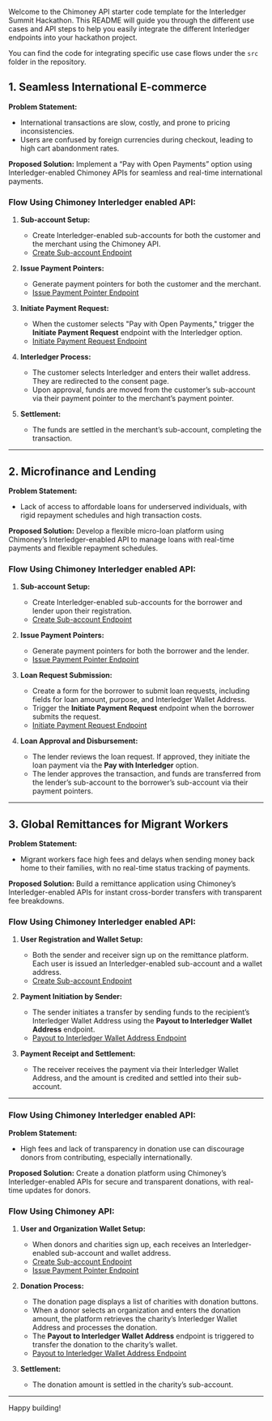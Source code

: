 
Welcome to the Chimoney API starter code template for the Interledger Summit Hackathon. This README will guide you through the different use cases and API steps to help you easily integrate the different Interledger endpoints into your hackathon project.

You can find the code for integrating specific use case flows under the `src` folder in the repository. 

## 1. Seamless International E-commerce

**Problem Statement:**
- International transactions are slow, costly, and prone to pricing inconsistencies.
- Users are confused by foreign currencies during checkout, leading to high cart abandonment rates.

**Proposed Solution:**
Implement a “Pay with Open Payments” option using Interledger-enabled Chimoney APIs for seamless and real-time international payments.

### Flow Using Chimoney Interledger enabled API:
1. **Sub-account Setup:**
   - Create Interledger-enabled sub-accounts for both the customer and the merchant using the Chimoney API.
   - [Create Sub-account Endpoint](https://api-v2-sandbox.chimoney.io/api-docs/#/SubAccount/post_v0_2_sub_account_create)

2. **Issue Payment Pointers:**
   - Generate payment pointers for both the customer and the merchant.
   - [Issue Payment Pointer Endpoint](https://api-v2-sandbox.chimoney.io/api-docs/#/Account/post_v0_2_accounts_issue_wallet_address)

3. **Initiate Payment Request:**
   - When the customer selects "Pay with Open Payments," trigger the **Initiate Payment Request** endpoint with the Interledger option.
   - [Initiate Payment Request Endpoint](https://api-v2-sandbox.chimoney.io/api-docs/#/Payouts/post_v0_2_payouts_interledger_wallet_address)

4. **Interledger Process:**
   - The customer selects Interledger and enters their wallet address. They are redirected to the consent page.
   - Upon approval, funds are moved from the customer’s sub-account via their payment pointer to the merchant’s payment pointer.

5. **Settlement:**
   - The funds are settled in the merchant’s sub-account, completing the transaction.

---

## 2. Microfinance and Lending

**Problem Statement:**
- Lack of access to affordable loans for underserved individuals, with rigid repayment schedules and high transaction costs.

**Proposed Solution:**
Develop a flexible micro-loan platform using Chimoney’s Interledger-enabled API to manage loans with real-time payments and flexible repayment schedules.

### Flow Using Chimoney Interledger enabled API:
1. **Sub-account Setup:**
   - Create Interledger-enabled sub-accounts for the borrower and lender upon their registration.
   - [Create Sub-account Endpoint](https://api-v2-sandbox.chimoney.io/api-docs/#/SubAccount/post_v0_2_sub_account_create)

2. **Issue Payment Pointers:**
   - Generate payment pointers for both the borrower and the lender.
   - [Issue Payment Pointer Endpoint](https://api-v2-sandbox.chimoney.io/api-docs/#/Account/post_v0_2_accounts_issue_wallet_address)

3. **Loan Request Submission:**
   - Create a form for the borrower to submit loan requests, including fields for loan amount, purpose, and Interledger Wallet Address.
   - Trigger the **Initiate Payment Request** endpoint when the borrower submits the request.
   - [Initiate Payment Request Endpoint](https://api-v2-sandbox.chimoney.io/api-docs/#/Payouts/post_v0_2_payouts_interledger_wallet_address)

4. **Loan Approval and Disbursement:**
   - The lender reviews the loan request. If approved, they initiate the loan payment via the **Pay with Interledger** option.
   - The lender approves the transaction, and funds are transferred from the lender’s sub-account to the borrower’s sub-account via their payment pointers.

---

## 3. Global Remittances for Migrant Workers

**Problem Statement:**
- Migrant workers face high fees and delays when sending money back home to their families, with no real-time status tracking of payments.

**Proposed Solution:**
Build a remittance application using Chimoney’s Interledger-enabled APIs for instant cross-border transfers with transparent fee breakdowns.

### Flow Using Chimoney Interledger enabled API:
1. **User Registration and Wallet Setup:**
   - Both the sender and receiver sign up on the remittance platform. Each user is issued an Interledger-enabled sub-account and a wallet address.
   - [Create Sub-account Endpoint](https://api-v2-sandbox.chimoney.io/api-docs/#/SubAccount/post_v0_2_sub_account_create)

2. **Payment Initiation by Sender:**
   - The sender initiates a transfer by sending funds to the recipient’s Interledger Wallet Address using the **Payout to Interledger Wallet Address** endpoint.
   - [Payout to Interledger Wallet Address Endpoint](https://api-v2-sandbox.chimoney.io/api-docs/#/Payouts/post_v0_2_payouts_interledger_wallet_address)

3. **Payment Receipt and Settlement:**
   - The receiver receives the payment via their Interledger Wallet Address, and the amount is credited and settled into their sub-account.

---

### Flow Using Chimoney Interledger enabled API:

**Problem Statement:**
- High fees and lack of transparency in donation use can discourage donors from contributing, especially internationally.

**Proposed Solution:**
Create a donation platform using Chimoney’s Interledger-enabled APIs for secure and transparent donations, with real-time updates for donors.

### Flow Using Chimoney API:
1. **User and Organization Wallet Setup:**
   - When donors and charities sign up, each receives an Interledger-enabled sub-account and wallet address.
   - [Create Sub-account Endpoint](https://api-v2-sandbox.chimoney.io/api-docs/#/SubAccount/post_v0_2_sub_account_create)
   - [Issue Payment Pointer Endpoint](https://api-v2-sandbox.chimoney.io/api-docs/#/Account/post_v0_2_accounts_issue_wallet_address)

2. **Donation Process:**
   - The donation page displays a list of charities with donation buttons.
   - When a donor selects an organization and enters the donation amount, the platform retrieves the charity’s Interledger Wallet Address and processes the donation.
   - The **Payout to Interledger Wallet Address** endpoint is triggered to transfer the donation to the charity’s wallet.
   - [Payout to Interledger Wallet Address Endpoint](https://api-v2-sandbox.chimoney.io/api-docs/#/Payouts/post_v0_2_payouts_interledger_wallet_address)

3. **Settlement:**
   - The donation amount is settled in the charity’s sub-account.

---

Happy building!
